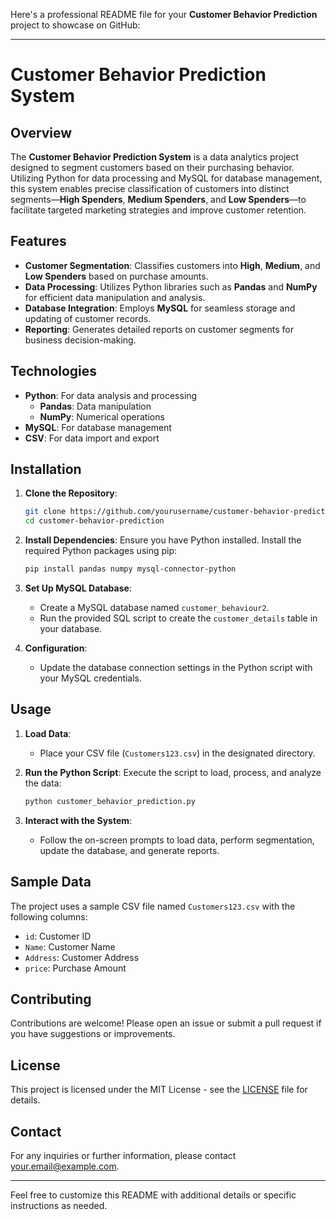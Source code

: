 Here's a professional README file for your **Customer Behavior Prediction** project to showcase on GitHub:

---

# Customer Behavior Prediction System

## Overview

The **Customer Behavior Prediction System** is a data analytics project designed to segment customers based on their purchasing behavior. Utilizing Python for data processing and MySQL for database management, this system enables precise classification of customers into distinct segments—**High Spenders**, **Medium Spenders**, and **Low Spenders**—to facilitate targeted marketing strategies and improve customer retention.

## Features

- **Customer Segmentation**: Classifies customers into **High**, **Medium**, and **Low Spenders** based on purchase amounts.
- **Data Processing**: Utilizes Python libraries such as **Pandas** and **NumPy** for efficient data manipulation and analysis.
- **Database Integration**: Employs **MySQL** for seamless storage and updating of customer records.
- **Reporting**: Generates detailed reports on customer segments for business decision-making.

## Technologies

- **Python**: For data analysis and processing
  - **Pandas**: Data manipulation
  - **NumPy**: Numerical operations
- **MySQL**: For database management
- **CSV**: For data import and export

## Installation

1. **Clone the Repository**:
   ```bash
   git clone https://github.com/yourusername/customer-behavior-prediction.git
   cd customer-behavior-prediction
   ```

2. **Install Dependencies**:
   Ensure you have Python installed. Install the required Python packages using pip:
   ```bash
   pip install pandas numpy mysql-connector-python
   ```

3. **Set Up MySQL Database**:
   - Create a MySQL database named `customer_behaviour2`.
   - Run the provided SQL script to create the `customer_details` table in your database.

4. **Configuration**:
   - Update the database connection settings in the Python script with your MySQL credentials.

## Usage

1. **Load Data**:
   - Place your CSV file (`Customers123.csv`) in the designated directory.

2. **Run the Python Script**:
   Execute the script to load, process, and analyze the data:
   ```bash
   python customer_behavior_prediction.py
   ```

3. **Interact with the System**:
   - Follow the on-screen prompts to load data, perform segmentation, update the database, and generate reports.

## Sample Data

The project uses a sample CSV file named `Customers123.csv` with the following columns:
- `id`: Customer ID
- `Name`: Customer Name
- `Address`: Customer Address
- `price`: Purchase Amount

## Contributing

Contributions are welcome! Please open an issue or submit a pull request if you have suggestions or improvements.

## License

This project is licensed under the MIT License - see the [LICENSE](LICENSE) file for details.

## Contact

For any inquiries or further information, please contact [your.email@example.com](mailto:your.email@example.com).

---

Feel free to customize this README with additional details or specific instructions as needed.
